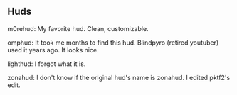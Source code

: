 ## Huds

m0rehud: My favorite hud. Clean, customizable.

omphud: It took me months to find this hud. Blindpyro (retired youtuber) used it years ago. It looks nice.

lighthud: I forgot what it is.

zonahud: I don't know if the original hud's name is zonahud. I edited pktf2's edit.
